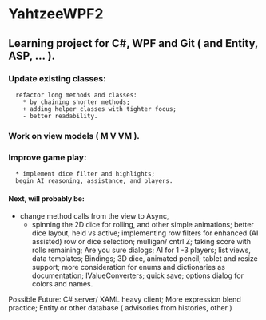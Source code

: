 # YahtzeeWPF2
## Learning project for C#, WPF and Git ( and Entity, ASP, ... ).

  ### Update existing classes:  
      refactor long methods and classes:
        * by chaining shorter methods;
        + adding helper classes with tighter focus;
        - better readability.
        
  ### Work on view models  ( M V VM ).
  
  ### Improve game play:
      * implement dice filter and highlights; 
      begin AI reasoning, assistance, and players. 
  
#### Next, will probably be: 
  * change method calls from the view to Async, 
     * spinning the 2D dice for rolling, and other simple animations;
  better dice layout, held vs active;
    implementing row filters for enhanced (AI assisted) row or dice selection;
  mulligan/ cntrl Z;
  taking score with rolls remaining;
  Are you sure dialogs;
  AI  for 1 -3 players;
  list views, data templates;
  Bindings;
  3D dice, animated pencil;
  tablet and resize  support;
  more consideration for enums and dictionaries as documentation;
  IValueConverters;
  quick save;
  options dialog for colors and names.
  
 Possible Future:
  C# server/ XAML heavy client;
  More expression blend practice;
  Entity or other database ( advisories from histories, other )
  
  
